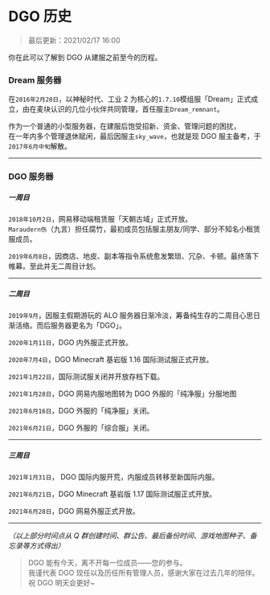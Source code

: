 <!-- information/DGOHistory -->

# DGO 历史

> 最后更新：2021/02/17 16:00

你在此可以了解到 DGO 从建服之前至今的历程。

### Dream 服务器

在`2016年2月20日`，以神秘时代、工业 2 为核心的`1.7.10`模组服「Dream」正式成立，由在麦块认识的几位小伙伴共同管理，首任服主`Dream_remnant`。

作为一个普通的小型服务器，在建服后饱受招新、资金、管理问题的困扰，<br/>
在一年内多个管理退休赋闲，最后因服主`sky_wave`，也就是现 DGO 服主备考，于`2017年6月中旬`解散。

---

### DGO 服务器

##### 一周目

`2018年10月2日`，网易移动端租赁服「天朝古域」正式开放。<br/>
`Maraudern伤`（九言）担任腐竹，最初成员包括服主朋友/同学、部分不知名小租赁服成员。<br/>

`2019年6月8日`，因商店、地皮、副本等指令系统愈发繁琐、冗杂、卡顿。最终落下帷幕。至此并无二周目计划。<br/>

---

##### 二周目

`2019年9月`，因服主假期游玩的 ALO 服务器日渐冷淡，筹备纯生存的二周目心思日渐活络。而后服务器更名为「DGO」。

`2020年1月11日`，DGO 内外服正式开放。

`2020年7月4日`，DGO Minecraft 基岩版 1.16 国际测试服正式开放。

`2021年1月22日`，国际测试服关闭并开放存档下载。

`2021年1月28日`，DGO 网易内服地图转为 DGO 外服的「纯净服」分服地图

`2021年6月16日`，DGO 外服的「纯净服」关闭。

`2021年6月21日`，DGO 外服的「综合服」关闭。

---

##### 三周目

`2021年1月31日`， DGO 国际内服开荒，内服成员转移至新国际内服。

`2021年6月21日`，DGO Minecraft 基岩版 1.17 国际测试服正式开放。

`2021年6月28日`，DGO 网易外服正式开放。

---

_（以上部分时间点从 Q 群创建时间、群公告、最后备份时间、游戏地图种子、备忘录等方式得出）_

> DGO 能有今天，离不开每一位成员——您的参与。<br/>
> 我谨代表 DGO 现任以及历任所有管理人员，感谢大家在过去几年的陪伴。祝 DGO 明天会更好~
